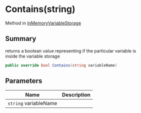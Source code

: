 # Contains(string)

Method in [InMemoryVariableStorage](yarn.unity.inmemoryvariablestorage.md)

## Summary

returns a boolean value representing if the particular variable is\
inside the variable storage

```csharp
public override bool Contains(string variableName)
```

## Parameters

| Name                  | Description |
| --------------------- | ----------- |
| `string` variableName |             |
